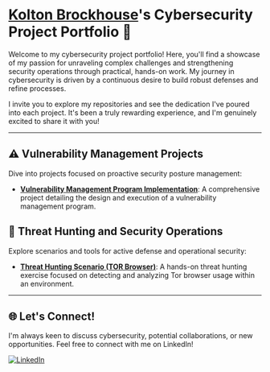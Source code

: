 # [Kolton Brockhouse](https://www.linkedin.com/in/kolton-brockhouse-08b552158/)'s Cybersecurity Project Portfolio 🔐

Welcome to my cybersecurity project portfolio! Here, you'll find a showcase of my passion for unraveling complex challenges and strengthening security operations through practical, hands-on work. My journey in cybersecurity is driven by a continuous desire to build robust defenses and refine processes.

I invite you to explore my repositories and see the dedication I've poured into each project. It's been a truly rewarding experience, and I'm genuinely excited to share it with you!

---

## ⚠️ Vulnerability Management Projects

Dive into projects focused on proactive security posture management:

-   **[Vulnerability Management Program Implementation](https://github.com/koltonbrockhouse/vulnerability-management-program)**: A comprehensive project detailing the design and execution of a vulnerability management program.

## 🚨 Threat Hunting and Security Operations

Explore scenarios and tools for active defense and operational security:

-   **[Threat Hunting Scenario (TOR Browser)](https://github.com/koltonbrockhouse/threat-hunting-senario-tor)**: A hands-on threat hunting exercise focused on detecting and analyzing Tor browser usage within an environment.

<hr/>

## 🌐 Let's Connect!

I'm always keen to discuss cybersecurity, potential collaborations, or new opportunities. Feel free to connect with me on LinkedIn!

[![LinkedIn](https://cdn.jsdelivr.net/npm/simple-icons@v3/icons/linkedin.svg)][linkedin]

[linkedin]: https://linkedin.com/in/kolton-brockhouse-08b552158/
